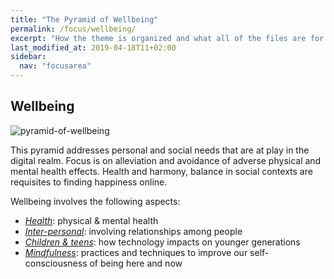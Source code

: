 ```yaml
---
title: "The Pyramid of Wellbeing"
permalink: /focus/wellbeing/
excerpt: "How the theme is organized and what all of the files are for."
last_modified_at: 2019-04-18T11+02:00
sidebar:
  nav: "focusarea"
---
```


## Wellbeing

![pyramid-of-wellbeing](/assets/images/humanetech-pyramid-of-wellbeing-tinted-bare.png)

This pyramid addresses personal and social needs that are at play in the digital realm. Focus is on alleviation and avoidance of adverse physical and mental health effects. Health and harmony, balance in social contexts are requisites to finding happiness online.

Wellbeing involves the following aspects:

- [_Health_](/wellbeing/health/): physical & mental health  
- [_Inter-personal_](/wellbeing/social/): involving relationships among people
- [_Children & teens_](/wellbeing/children-teens/): how technology impacts on younger generations
- [_Mindfulness_](/wellbeing/mindfulness/): practices and techniques to improve our self-consciousness of being here and now
